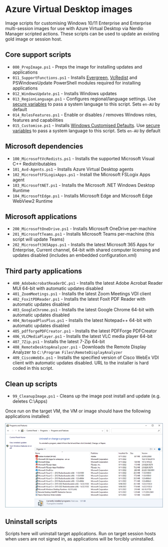 # Azure Virtual Desktop images

Image scripts for customising Windows 10/11 Enterprise and Enterprise multi-session images for use with Azure Virtual Desktop via Nerdio Manager scripted actions. These scripts can be used to update an existing gold image or session host.

## Core support scripts

* `000_PrepImage.ps1` - Preps the image for installing updates and applications
* `011_SupportFunctions.ps1` - Installs [Evergreen](https://stealthpuppy.com/evergreen), [VcRedist](https://vcredist.com) and PSWindowsUpdate PowerShell modules required for installing applications
* `012_WindowsUpdate.ps1` - Installs Windows updates
* `013_RegionLanguage.ps1` - Configures regional/language settings. Use [secure variables](https://nmw.zendesk.com/hc/en-us/articles/4731671517335-Scripted-Actions-Global-Secure-Variables) to pass a system language to this script. Sets `en-AU` by default
* `014_RolesFeatures.ps1` - Enable or disables / removes Windows roles, features and capabilities
* `015_Customise.ps1` - Installs [Windows Customised Defaults](https://stealthpuppy.com/image-customise). Use [secure variables](https://nmw.zendesk.com/hc/en-us/articles/4731671517335-Scripted-Actions-Global-Secure-Variables) to pass a system language to this script. Sets `en-AU` by default

## Microsoft dependencies

* `100_MicrosoftVcRedists.ps1` - Installs the supported Microsoft Visual C++ Redistributables
* `101_Avd-Agents.ps1` - Installs Azure Virtual Desktop agents
* `102_MicrosoftFSLogixApps.ps1` - Install the Microsoft FSLogix Apps agent
* `103_MicrosoftNET.ps1` - Installs the Microsoft .NET Windows Desktop Runtime
* `104_MicrosoftEdge.ps1` - Installs Microsoft Edge and Microsoft Edge WebView2 Runtime

## Microsoft applications

* `200_MicrosoftOneDrive.ps1` - Installs Microsoft OneDrive per-machine
* `201_MicrosoftTeams.ps1` - Installs Microsoft Teams per-machine (this script will update Teams)
* `202_Microsoft365Apps.ps1` - Installs the latest Microsoft 365 Apps for Enterprise, Current channel, 64-bit with shared computer licensing and updates disabled (includes an embedded configuration.xml)

## Third party applications

* `400_AdobeAcrobatReaderDC.ps1` - Installs the latest Adobe Acrobat Reader MUI 64-bit with automatic updates disabled
* `401_ZoomMeetings.ps1` - Installs the latest Zoom Meetings VDI client
* `402_FoxitPDReader.ps1` - Installs the latest Foxit PDF Reader with automatic updates disabled
* `403_GoogleChrome.ps1` - Installs the latest Google Chrome 64-bit with automatic updates disabled
* `404_NotepadPlusPlus.ps1` - Installs the latest Notepad++ 64-bit with automatic updates disabled
* `405_pdfforgePDFCreator.ps1` - Installs the latest PDFForge PDFCreator
* `406_VLCMediaPlayer.ps1` - Installs the latest VLC media player 64-bit
* `407_7Zip.ps1` - Installs the latest 7-Zip 64-bit
* `408_RemoteDesktopAnalyzer.ps1` - Downloads the Remote Display Analyzer to `C:\Program Files\RemoteDisplayAnalyzer`
* `409_CiscoWebEx.ps1` - Installs the specified version of Cisco WebEx VDI client with automatic updates disabled. URL to the installer is hard coded in this script.

## Clean up scripts

* `99_CleanupImage.ps1` - Cleans up the image post install and update (e.g. deletes C:\Apps)

Once run on the target VM, the VM or image should have the following applications installed:

![Applications installed into the VM/image](apps.png)

## Uninstall scripts

Scripts here will uninstall target applications. Run on target session hosts when users are not signed in, as applications will be forcibly uninstalled.
